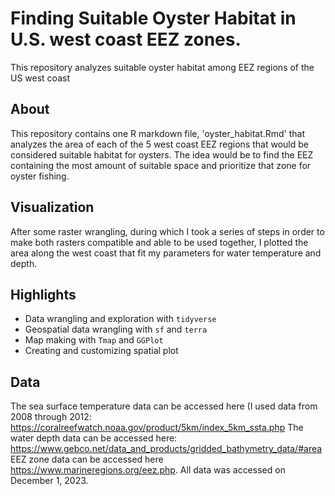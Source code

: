 # Finding Suitable Oyster Habitat in U.S. west coast EEZ zones. 
This repository analyzes suitable oyster habitat among EEZ regions of the US west coast

## About
This repository contains one R markdown file, 'oyster_habitat.Rmd' that analyzes the area of each of the 5 west coast EEZ regions that would be considered suitable habitat for oysters. The idea would be to find the EEZ containing the most amount of suitable space and prioritize that zone for oyster fishing. 

## Visualization
After some raster wrangling, during which I took a series of steps in order to make both rasters compatible and able to be used together, I plotted the area along the west coast that fit my parameters for water temperature and depth. 

## Highlights
 
  - Data wrangling and exploration with `tidyverse`
  - Geospatial data wrangling with `sf` and `terra`
  - Map making with `Tmap` and `GGPlot`
  - Creating and customizing spatial plot

## Data
The sea surface temperature data can be accessed here (I used data from 2008 through 2012: https://coralreefwatch.noaa.gov/product/5km/index_5km_ssta.php
The water depth data can be accessed here: https://www.gebco.net/data_and_products/gridded_bathymetry_data/#area
EEZ zone data can be accessed here https://www.marineregions.org/eez.php. All data was accessed on December 1, 2023.
